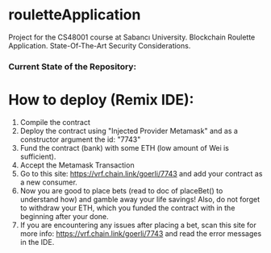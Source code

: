 # rouletteApplication
Project for the CS48001 course at Sabancı University.
Blockchain Roulette Application. 
State-Of-The-Art Security Considerations.

### Current State of the Repository:
# How to deploy (Remix IDE):
1. Compile the contract
2. Deploy the contract using "Injected Provider Metamask" and as a constructor argument the id: "7743"
3. Fund the contract (bank) with some ETH (low amount of Wei is sufficient).
3. Accept the Metamask Transaction
4. Go to this site: https://vrf.chain.link/goerli/7743 and add your contract as a new consumer.
5. Now you are good to place bets (read to doc of placeBet() to understand how) and gamble away your life savings! Also, do not forget to withdraw your ETH, which you funded the contract with in the beginning after your done.
6. If you are encountering any issues after placing a bet, scan this site for more info: https://vrf.chain.link/goerli/7743 and read the error messages in the IDE.
